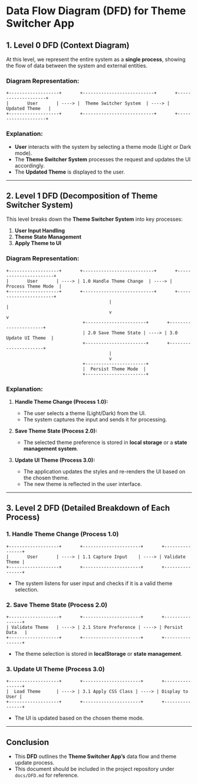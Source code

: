 # **Data Flow Diagram (DFD) for Theme Switcher App**

## **1. Level 0 DFD (Context Diagram)**

At this level, we represent the entire system as a **single process**, showing the flow of data between the system and external entities.

### **Diagram Representation:**
```
+-------------------+       +---------------------------+       +--------------------+
|       User       | ----> |  Theme Switcher System  | ----> |   Updated Theme   |
+-------------------+       +---------------------------+       +--------------------+
```

### **Explanation:**
- **User** interacts with the system by selecting a theme mode (Light or Dark mode).
- The **Theme Switcher System** processes the request and updates the UI accordingly.
- The **Updated Theme** is displayed to the user.

---

## **2. Level 1 DFD (Decomposition of Theme Switcher System)**

This level breaks down the **Theme Switcher System** into key processes:

1. **User Input Handling**
2. **Theme State Management**
3. **Apply Theme to UI**

### **Diagram Representation:**
```
+-------------------+       +---------------------------+       +-----------------------+
|       User       | ----> | 1.0 Handle Theme Change  | ----> |   Process Theme Mode  |
+-------------------+       +---------------------------+       +-----------------------+
                                       |                                        |
                                       v                                        v
                             +-----------------------+       +----------------------+
                             | 2.0 Save Theme State | ----> | 3.0 Update UI Theme  |
                             +-----------------------+       +----------------------+
                                       |
                                       v
                             +-----------------------+
                             |  Persist Theme Mode  |
                             +-----------------------+
```

### **Explanation:**

1. **Handle Theme Change (Process 1.0):**
   - The user selects a theme (Light/Dark) from the UI.
   - The system captures the input and sends it for processing.

2. **Save Theme State (Process 2.0):**
   - The selected theme preference is stored in **local storage** or a **state management system**.

3. **Update UI Theme (Process 3.0):**
   - The application updates the styles and re-renders the UI based on the chosen theme.
   - The new theme is reflected in the user interface.

---

## **3. Level 2 DFD (Detailed Breakdown of Each Process)**

### **1. Handle Theme Change (Process 1.0)**
```
+-------------------+       +----------------------+       +----------------+
|       User       | ----> | 1.1 Capture Input    | ----> | Validate Theme |
+-------------------+       +----------------------+       +----------------+
```
- The system listens for user input and checks if it is a valid theme selection.

### **2. Save Theme State (Process 2.0)**
```
+-------------------+       +----------------------+       +----------------+
| Validate Theme   | ----> | 2.1 Store Preference | ----> | Persist Data   |
+-------------------+       +----------------------+       +----------------+
```
- The theme selection is stored in **localStorage** or **state management**.

### **3. Update UI Theme (Process 3.0)**
```
+-------------------+       +----------------------+       +----------------+
|  Load Theme      | ----> | 3.1 Apply CSS Class | ----> | Display to User |
+-------------------+       +----------------------+       +----------------+
```
- The UI is updated based on the chosen theme mode.

---

## **Conclusion**

- This **DFD** outlines the **Theme Switcher App’s** data flow and theme update process.
- This document should be included in the project repository under `docs/DFD.md` for reference.
